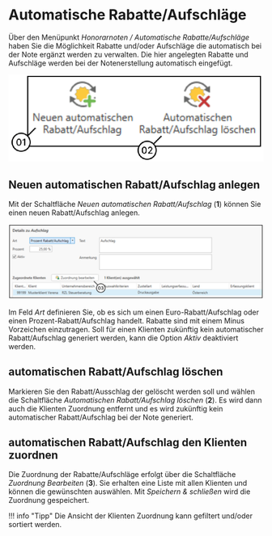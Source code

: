 # Automatische Rabatte/Aufschläge

Über den Menüpunkt *Honorarnoten / Automatische Rabatte/Aufschläge*
haben Sie die Möglichkeit Rabatte und/oder Aufschläge die automatisch
bei der Note ergänzt werden zu verwalten. Die hier angelegten Rabatte
und Aufschläge werden bei der Notenerstellung automatisch eingefügt.


![](<img/image236.png>) 

## Neuen automatischen Rabatt/Aufschlag anlegen

Mit der Schaltfläche *Neuen automatischen Rabatt/Aufschlag* (**1**)
können Sie einen neuen Rabatt/Aufschlag anlegen.


![](<img/image237.png>) 

Im Feld *Art* definieren Sie, ob es sich um einen Euro-Rabatt/Aufschlag
oder einen Prozent-Rabatt/Aufschlag handelt. Rabatte sind mit einem
Minus Vorzeichen einzutragen. Soll für einen Klienten zukünftig kein
automatischer Rabatt/Aufschlag generiert werden, kann die Option *Aktiv*
deaktiviert werden.

## automatischen Rabatt/Aufschlag löschen

Markieren Sie den Rabatt/Ausschlag der gelöscht werden soll und wählen
die Schaltfläche *Automatischen Rabatt/Aufschlag löschen* (**2**). Es
wird dann auch die Klienten Zuordnung entfernt und es wird zukünftig
kein automatischer Rabatt/Aufschlag bei der Note generiert.

## automatischen Rabatt/Aufschlag den Klienten zuordnen

Die Zuordnung der Rabatte/Aufschläge erfolgt über die Schaltfläche
*Zuordnung Bearbeiten* (**3**). Sie erhalten eine Liste mit allen
Klienten und können die gewünschten auswählen. Mit *Speichern &
schließen* wird die Zuordnung gespeichert.

!!! info "Tipp"
    Die Ansicht der Klienten Zuordnung kann gefiltert und/oder sortiert
    werden.